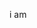 i am

<!---
ngaidudon/ngaidudon is a ✨ special ✨ repository because its `README.md` (this file) appears on your GitHub profile.
You can click the Preview link to take a look at your changes.
--->
